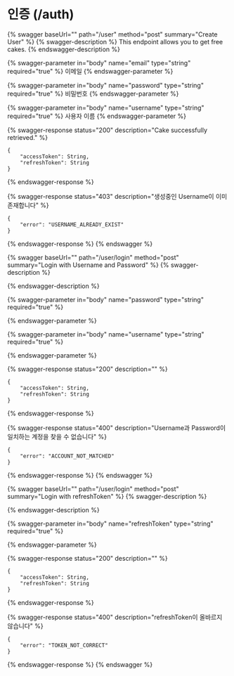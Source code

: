 # 인증 (/auth)

{% swagger baseUrl="" path="/user" method="post" summary="Create User" %}
{% swagger-description %}
This endpoint allows you to get free cakes.
{% endswagger-description %}

{% swagger-parameter in="body" name="email" type="string" required="true" %}
이메일
{% endswagger-parameter %}

{% swagger-parameter in="body" name="password" type="string" required="true" %}
비밀번호
{% endswagger-parameter %}

{% swagger-parameter in="body" name="username" type="string" required="true" %}
사용자 이름
{% endswagger-parameter %}

{% swagger-response status="200" description="Cake successfully retrieved." %}
```
{
    "accessToken": String,
    "refreshToken": String
}
```
{% endswagger-response %}

{% swagger-response status="403" description="생성중인 Username이 이미 존재합니다" %}
```
{
    "error": "USERNAME_ALREADY_EXIST"
}
```
{% endswagger-response %}
{% endswagger %}

{% swagger baseUrl="" path="/user/login" method="post" summary="Login with Username and Password" %}
{% swagger-description %}

{% endswagger-description %}

{% swagger-parameter in="body" name="password" type="string" required="true" %}

{% endswagger-parameter %}

{% swagger-parameter in="body" name="username" type="string" required="true" %}

{% endswagger-parameter %}

{% swagger-response status="200" description="" %}
```
{
    "accessToken": String,
    "refreshToken": String
}
```
{% endswagger-response %}

{% swagger-response status="400" description="Username과 Password이 일치하는 계정을 찾을 수 없습니다" %}
```
{
    "error": "ACCOUNT_NOT_MATCHED"
}
```
{% endswagger-response %}
{% endswagger %}

{% swagger baseUrl="" path="/user/login" method="post" summary="Login with refreshToken" %}
{% swagger-description %}

{% endswagger-description %}

{% swagger-parameter in="body" name="refreshToken" type="string" required="true" %}

{% endswagger-parameter %}

{% swagger-response status="200" description="" %}
```
{
    "accessToken": String,
    "refreshToken": String
}
```
{% endswagger-response %}

{% swagger-response status="400" description="refreshToken이 올바르지 않습니다" %}
```
{
    "error": "TOKEN_NOT_CORRECT"
}
```
{% endswagger-response %}
{% endswagger %}
